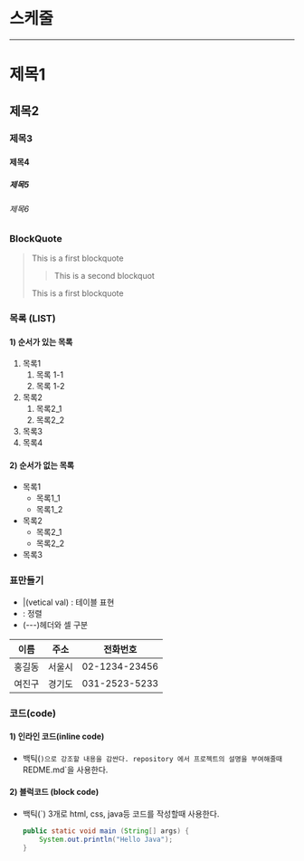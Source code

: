 # 스케줄

--- 
# 제목1

## 제목2

### 제목3

#### 제목4

##### 제목5

###### 제목6

### BlockQuote
> This is a first blockquote
>
> > This is a second blockquot
>
> This is a first blockquote    

### 목록 (LIST)
#### 1) 순서가 있는 목록
1. 목록1  
     1. 목록 1-1   
     2. 목록 1-2
2. 목록2
     1. 목록2_1
     2. 목록2_2
3. 목록3
4. 목록4

#### 2) 순서가 없는 목록
- 목록1
    - 목록1_1
    - 목록1_2
- 목록2
    - 목록2_1
    - 목록2_2
- 목록3

### 표만들기

- |(vetical val) : 테이블 표현
- : 정렬
- (---)헤더와 셀 구분

|이름|주소|전화번호|
|:--:|:--:|:--:|
|홍길동|서울시|02-1234-23456|
|여진구|경기도|031-2523-5233|

### 코드(code)
#### 1) 인라인 코드(inline code)
- 백틱(`)으로 강조할 내용을 감싼다.
repository 에서 프로젝트의 설명을 부여해줄때
`REDME.md`을 사용한다.

#### 2) 블럭코드 (block code)
- 백틱(\`) 3개로 html, css, java등 코드를 작성할때 사용한다.

    ```java
    public static void main (String[] args) {
        System.out.println("Hello Java");
    }
    ```
